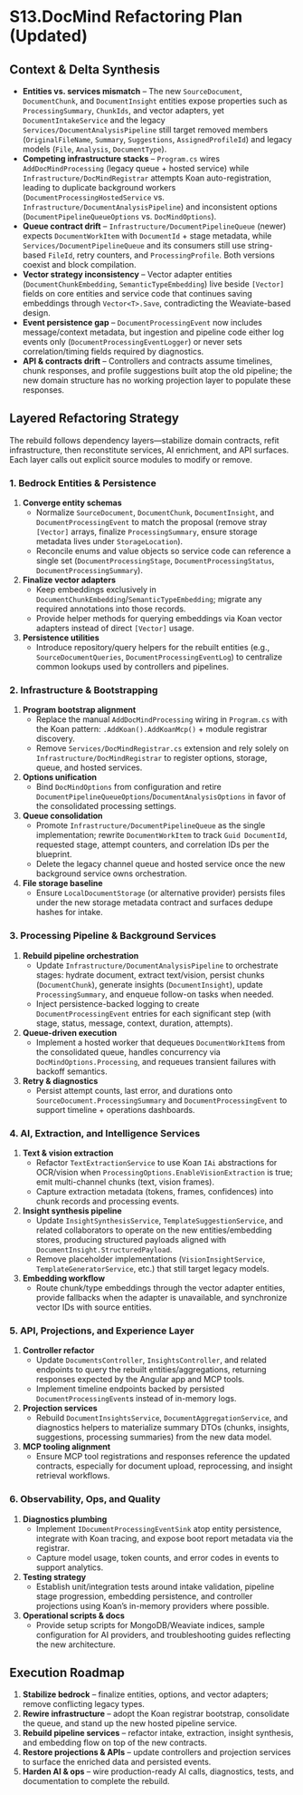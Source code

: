 # S13.DocMind Refactoring Plan (Updated)

## Context & Delta Synthesis
- **Entities vs. services mismatch** – The new `SourceDocument`, `DocumentChunk`, and `DocumentInsight` entities expose properties such as `ProcessingSummary`, `ChunkIds`, and vector adapters, yet `DocumentIntakeService` and the legacy `Services/DocumentAnalysisPipeline` still target removed members (`OriginalFileName`, `Summary`, `Suggestions`, `AssignedProfileId`) and legacy models (`File`, `Analysis`, `DocumentType`).
- **Competing infrastructure stacks** – `Program.cs` wires `AddDocMindProcessing` (legacy queue + hosted service) while `Infrastructure/DocMindRegistrar` attempts Koan auto-registration, leading to duplicate background workers (`DocumentProcessingHostedService` vs. `Infrastructure/DocumentAnalysisPipeline`) and inconsistent options (`DocumentPipelineQueueOptions` vs. `DocMindOptions`).
- **Queue contract drift** – `Infrastructure/DocumentPipelineQueue` (newer) expects `DocumentWorkItem` with `DocumentId` + stage metadata, while `Services/DocumentPipelineQueue` and its consumers still use string-based `FileId`, retry counters, and `ProcessingProfile`. Both versions coexist and block compilation.
- **Vector strategy inconsistency** – Vector adapter entities (`DocumentChunkEmbedding`, `SemanticTypeEmbedding`) live beside `[Vector]` fields on core entities and service code that continues saving embeddings through `Vector<T>.Save`, contradicting the Weaviate-based design.
- **Event persistence gap** – `DocumentProcessingEvent` now includes message/context metadata, but ingestion and pipeline code either log events only (`DocumentProcessingEventLogger`) or never sets correlation/timing fields required by diagnostics.
- **API & contracts drift** – Controllers and contracts assume timelines, chunk responses, and profile suggestions built atop the old pipeline; the new domain structure has no working projection layer to populate these responses.

## Layered Refactoring Strategy
The rebuild follows dependency layers—stabilize domain contracts, refit infrastructure, then reconstitute services, AI enrichment, and API surfaces. Each layer calls out explicit source modules to modify or remove.

### 1. Bedrock Entities & Persistence
1. **Converge entity schemas**
   - Normalize `SourceDocument`, `DocumentChunk`, `DocumentInsight`, and `DocumentProcessingEvent` to match the proposal (remove stray `[Vector]` arrays, finalize `ProcessingSummary`, ensure storage metadata lives under `StorageLocation`).
   - Reconcile enums and value objects so service code can reference a single set (`DocumentProcessingStage`, `DocumentProcessingStatus`, `DocumentProcessingSummary`).
2. **Finalize vector adapters**
   - Keep embeddings exclusively in `DocumentChunkEmbedding`/`SemanticTypeEmbedding`; migrate any required annotations into those records.
   - Provide helper methods for querying embeddings via Koan vector adapters instead of direct `[Vector]` usage.
3. **Persistence utilities**
   - Introduce repository/query helpers for the rebuilt entities (e.g., `SourceDocumentQueries`, `DocumentProcessingEventLog`) to centralize common lookups used by controllers and pipelines.

### 2. Infrastructure & Bootstrapping
1. **Program bootstrap alignment**
   - Replace the manual `AddDocMindProcessing` wiring in `Program.cs` with the Koan pattern: `.AddKoan().AddKoanMcp()` + module registrar discovery.
   - Remove `Services/DocMindRegistrar.cs` extension and rely solely on `Infrastructure/DocMindRegistrar` to register options, storage, queue, and hosted services.
2. **Options unification**
   - Bind `DocMindOptions` from configuration and retire `DocumentPipelineQueueOptions`/`DocumentAnalysisOptions` in favor of the consolidated processing settings.
3. **Queue consolidation**
   - Promote `Infrastructure/DocumentPipelineQueue` as the single implementation; rewrite `DocumentWorkItem` to track `Guid DocumentId`, requested stage, attempt counters, and correlation IDs per the blueprint.
   - Delete the legacy channel queue and hosted service once the new background service owns orchestration.
4. **File storage baseline**
   - Ensure `LocalDocumentStorage` (or alternative provider) persists files under the new storage metadata contract and surfaces dedupe hashes for intake.

### 3. Processing Pipeline & Background Services
1. **Rebuild pipeline orchestration**
   - Update `Infrastructure/DocumentAnalysisPipeline` to orchestrate stages: hydrate document, extract text/vision, persist chunks (`DocumentChunk`), generate insights (`DocumentInsight`), update `ProcessingSummary`, and enqueue follow-on tasks when needed.
   - Inject persistence-backed logging to create `DocumentProcessingEvent` entries for each significant step (with stage, status, message, context, duration, attempts).
2. **Queue-driven execution**
   - Implement a hosted worker that dequeues `DocumentWorkItem`s from the consolidated queue, handles concurrency via `DocMindOptions.Processing`, and requeues transient failures with backoff semantics.
3. **Retry & diagnostics**
   - Persist attempt counts, last error, and durations onto `SourceDocument.ProcessingSummary` and `DocumentProcessingEvent` to support timeline + operations dashboards.

### 4. AI, Extraction, and Intelligence Services
1. **Text & vision extraction**
   - Refactor `TextExtractionService` to use Koan `IAi` abstractions for OCR/vision when `ProcessingOptions.EnableVisionExtraction` is true; emit multi-channel chunks (text, vision frames).
   - Capture extraction metadata (tokens, frames, confidences) into chunk records and processing events.
2. **Insight synthesis pipeline**
   - Update `InsightSynthesisService`, `TemplateSuggestionService`, and related collaborators to operate on the new entities/embedding stores, producing structured payloads aligned with `DocumentInsight.StructuredPayload`.
   - Remove placeholder implementations (`VisionInsightService`, `TemplateGeneratorService`, etc.) that still target legacy models.
3. **Embedding workflow**
   - Route chunk/type embeddings through the vector adapter entities, provide fallbacks when the adapter is unavailable, and synchronize vector IDs with source entities.

### 5. API, Projections, and Experience Layer
1. **Controller refactor**
   - Update `DocumentsController`, `InsightsController`, and related endpoints to query the rebuilt entities/aggregations, returning responses expected by the Angular app and MCP tools.
   - Implement timeline endpoints backed by persisted `DocumentProcessingEvent`s instead of in-memory logs.
2. **Projection services**
   - Rebuild `DocumentInsightsService`, `DocumentAggregationService`, and diagnostics helpers to materialize summary DTOs (chunks, insights, suggestions, processing summaries) from the new data model.
3. **MCP tooling alignment**
   - Ensure MCP tool registrations and responses reference the updated contracts, especially for document upload, reprocessing, and insight retrieval workflows.

### 6. Observability, Ops, and Quality
1. **Diagnostics plumbing**
   - Implement `IDocumentProcessingEventSink` atop entity persistence, integrate with Koan tracing, and expose boot report metadata via the registrar.
   - Capture model usage, token counts, and error codes in events to support analytics.
2. **Testing strategy**
   - Establish unit/integration tests around intake validation, pipeline stage progression, embedding persistence, and controller projections using Koan’s in-memory providers where possible.
3. **Operational scripts & docs**
   - Provide setup scripts for MongoDB/Weaviate indices, sample configuration for AI providers, and troubleshooting guides reflecting the new architecture.

## Execution Roadmap
1. **Stabilize bedrock** – finalize entities, options, and vector adapters; remove conflicting legacy types.
2. **Rewire infrastructure** – adopt the Koan registrar bootstrap, consolidate the queue, and stand up the new hosted pipeline service.
3. **Rebuild pipeline services** – refactor intake, extraction, insight synthesis, and embedding flow on top of the new contracts.
4. **Restore projections & APIs** – update controllers and projection services to surface the enriched data and persisted events.
5. **Harden AI & ops** – wire production-ready AI calls, diagnostics, tests, and documentation to complete the rebuild.
